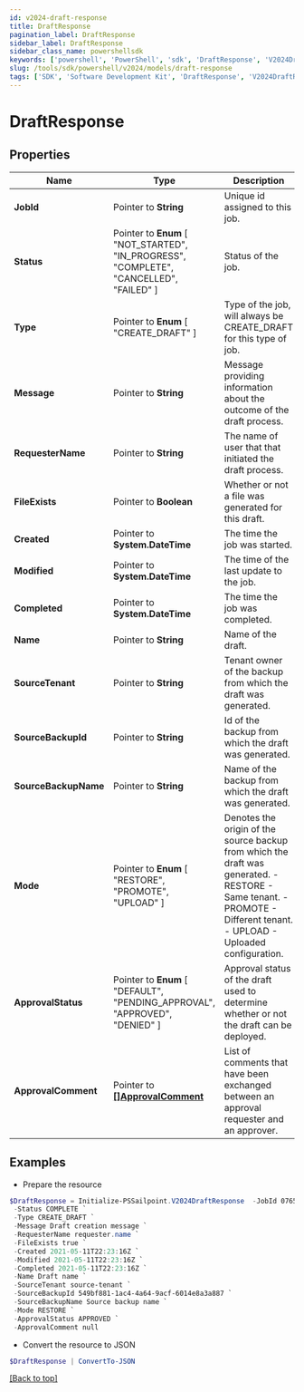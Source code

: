 ```yaml
---
id: v2024-draft-response
title: DraftResponse
pagination_label: DraftResponse
sidebar_label: DraftResponse
sidebar_class_name: powershellsdk
keywords: ['powershell', 'PowerShell', 'sdk', 'DraftResponse', 'V2024DraftResponse'] 
slug: /tools/sdk/powershell/v2024/models/draft-response
tags: ['SDK', 'Software Development Kit', 'DraftResponse', 'V2024DraftResponse']
---
```



# DraftResponse

## Properties

Name | Type | Description | Notes
------------ | ------------- | ------------- | -------------
**JobId** |  Pointer to **String** | Unique id assigned to this job. | [optional] 
**Status** |  Pointer to  **Enum** [  "NOT_STARTED",    "IN_PROGRESS",    "COMPLETE",    "CANCELLED",    "FAILED" ] | Status of the job. | [optional] 
**Type** |  Pointer to  **Enum** [  "CREATE_DRAFT" ] | Type of the job, will always be CREATE_DRAFT for this type of job. | [optional] 
**Message** |  Pointer to **String** | Message providing information about the outcome of the draft process. | [optional] 
**RequesterName** |  Pointer to **String** | The name of user that that initiated the draft process. | [optional] 
**FileExists** |  Pointer to **Boolean** | Whether or not a file was generated for this draft. | [optional] [default to $true]
**Created** |  Pointer to **System.DateTime** | The time the job was started. | [optional] 
**Modified** |  Pointer to **System.DateTime** | The time of the last update to the job. | [optional] 
**Completed** |  Pointer to **System.DateTime** | The time the job was completed. | [optional] 
**Name** |  Pointer to **String** | Name of the draft. | [optional] 
**SourceTenant** |  Pointer to **String** | Tenant owner of the backup from which the draft was generated. | [optional] 
**SourceBackupId** |  Pointer to **String** | Id of the backup from which the draft was generated. | [optional] 
**SourceBackupName** |  Pointer to **String** | Name of the backup from which the draft was generated. | [optional] 
**Mode** |  Pointer to  **Enum** [  "RESTORE",    "PROMOTE",    "UPLOAD" ] | Denotes the origin of the source backup from which the draft was generated. - RESTORE - Same tenant. - PROMOTE - Different tenant. - UPLOAD - Uploaded configuration. | [optional] 
**ApprovalStatus** |  Pointer to  **Enum** [  "DEFAULT",    "PENDING_APPROVAL",    "APPROVED",    "DENIED" ] | Approval status of the draft used to determine whether or not the draft can be deployed. | [optional] 
**ApprovalComment** |  Pointer to [**[]ApprovalComment**](approval-comment) | List of comments that have been exchanged between an approval requester and an approver. | [optional] 

## Examples

- Prepare the resource
```powershell
$DraftResponse = Initialize-PSSailpoint.V2024DraftResponse  -JobId 07659d7d-2cce-47c0-9e49-185787ee565a `
 -Status COMPLETE `
 -Type CREATE_DRAFT `
 -Message Draft creation message `
 -RequesterName requester.name `
 -FileExists true `
 -Created 2021-05-11T22:23:16Z `
 -Modified 2021-05-11T22:23:16Z `
 -Completed 2021-05-11T22:23:16Z `
 -Name Draft name `
 -SourceTenant source-tenant `
 -SourceBackupId 549bf881-1ac4-4a64-9acf-6014e8a3a887 `
 -SourceBackupName Source backup name `
 -Mode RESTORE `
 -ApprovalStatus APPROVED `
 -ApprovalComment null
```

- Convert the resource to JSON
```powershell
$DraftResponse | ConvertTo-JSON
```


[[Back to top]](#) 

